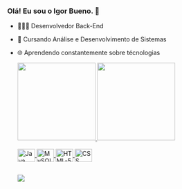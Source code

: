 ### Olá! Eu sou o Igor Bueno. 👋

- 🧑🏾‍💻 Desenvolvedor Back-End
- 📗 Cursando Análise e Desenvolvimento de Sistemas 
- 🌐 Aprendendo constantemente sobre técnologias

  <div>
    <a href="https://beacons.ai/igorbuenov">
      <img height="180em" src="https://github-readme-stats.vercel.app/api?username=igorbuenov&show_icons=true&theme=dracula&include_all_commits=true&count_private=true"/>
      <img height="180em" src="https://github-readme-stats.vercel.app/api/top-langs/?username=igorbuenov&layout=compact&langs_count=16&theme=dracula"/>
  </div>
      
  <div style="display: inline_block"><br>
      <img align="center" alt="Java" height="30" width="40" src="https://cdn.jsdelivr.net/gh/devicons/devicon/icons/java/java-original.svg" />
      <img align="center" alt="MySQL" height="30" width="40" src="https://cdn.jsdelivr.net/gh/devicons/devicon/icons/mysql/mysql-original.svg" />
      <img align="center" alt="HTML-5" height="30" width="40" src="https://cdn.jsdelivr.net/gh/devicons/devicon/icons/html5/html5-original.svg" />
      <img align="center" alt="CSS" height="30" width="40" src="https://cdn.jsdelivr.net/gh/devicons/devicon/icons/css3/css3-original.svg" />
  </div>

  ##
  
  <div>
    <a href="https://www.linkedin.com/in/igorbuenov/" target="_blank"><img src="https://img.shields.io/badge/LinkedIn-0077B5?style=for-the-badge&logo=linkedin&logoColor=white"></a>
  </div>
